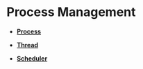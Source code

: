 # Process Management<a name="EN-US_TOPIC_0000001173298177"></a>

-   **[Process](kernel-small-basic-process-process.md)**  

-   **[Thread](kernel-small-basic-process-thread.md)**  

-   **[Scheduler](kernel-small-basic-process-scheduler.md)**  


